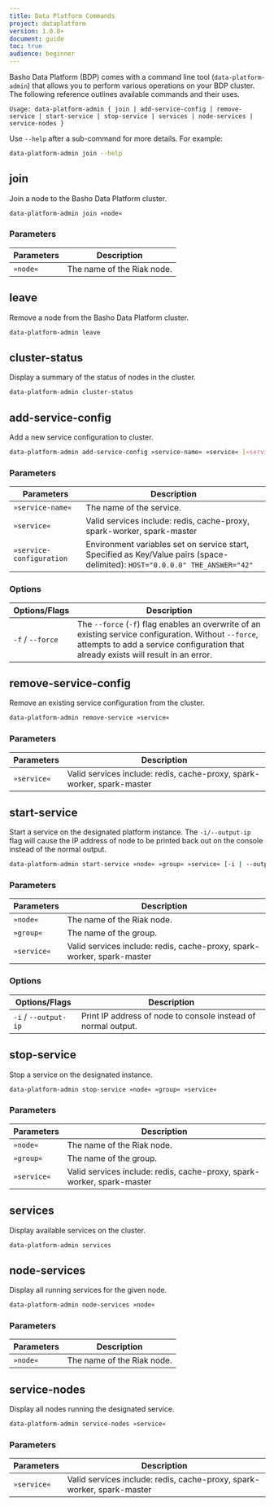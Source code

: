 ```yaml
---
title: Data Platform Commands
project: dataplatform
version: 1.0.0+
document: guide
toc: true
audience: beginner
---
```



[bdp configure]: http://docs.basho.com/dataplatform/1.0.0/using-dataplatform/configuration/setup-a-cluster/
[bdp configure add services]: http://docs.basho.com/dataplatform/1.0.0/using-dataplatform/configuration/setup-a-cluster/#add-services
[bdp install]: http://docs.basho.com/dataplatform/1.0.0/installing/
[bdp reference]: http://docs.basho.com/dataplatform/1.0.0/learn-about-dataplatform/service-manager-features/


Basho Data Platform (BDP) comes with a command line tool (`data-platform-admin`) that allows you to perform various operations on your BDP cluster. The following reference outlines available commands and their uses.

```
Usage: data-platform-admin { join | add-service-config | remove-service | start-service | stop-service | services | node-services | service-nodes }
```

Use `--help` after a sub-command for more details. For example:

```bash
data-platform-admin join --help
```


## join

Join a node to the Basho Data Platform cluster.

```bash
data-platform-admin join »node«
```

### Parameters

| Parameters | Description |
| ---------- | ----------- |
| `»node«`   | The name of the Riak node. |


## leave

Remove a node from the Basho Data Platform cluster.

```bash
data-platform-admin leave
```


## cluster-status

Display a summary of the status of nodes in the cluster.

```bash
data-platform-admin cluster-status
```


## add-service-config

Add a new service configuration to cluster.

```bash
data-platform-admin add-service-config »service-name« »service« [»service-configuration«]
```

### Parameters

| Parameters       | Description |
| -----------------| ----------- |
| `»service-name«` | The name of the service. |
| `»service«`      | Valid services include: redis, cache-proxy, spark-worker, spark-master |
| `»service-configuration` | Environment variables set on service start, Specified as Key/Value pairs (space-delimited): `HOST="0.0.0.0" THE_ANSWER="42"` |

### Options

| Options/Flags | Description |
| ------------- | ----------- |
| `-f` / `--force`   | The `--force` (`-f`) flag enables an overwrite of an existing service configuration. Without `--force`, attempts to add a service configuration that already exists will result in an error. |


## remove-service-config

Remove an existing service configuration from the cluster.

```bash
data-platform-admin remove-service »service«
```

### Parameters

| Parameters  | Description |
| ----------- | ----------- |
| `»service«` | Valid services include: redis, cache-proxy, spark-worker, spark-master |


## start-service

Start a service on the designated platform instance. The `-i/--output-ip` flag will cause the IP address of node to be printed back out on the console instead of the normal output.

```bash
data-platform-admin start-service »node« »group« »service« [-i | --output-ip]
```

### Parameters

| Parameters       | Description |
| -----------------| ----------- |
| `»node«`   | The name of the Riak node. |
| `»group«`        | The name of the group. |
| `»service«`      | Valid services include: redis, cache-proxy, spark-worker, spark-master |

### Options

| Options/Flags | Description |
| ------------- | ----------- |
| `-i` / ` --output-ip ` | Print IP address of node to console instead of normal output. |


## stop-service

Stop a service on the designated instance.

```bash
data-platform-admin stop-service »node« »group« »service«
```

### Parameters

| Parameters       | Description |
| -----------------| ----------- |
| `»node«`   | The name of the Riak node. |
| `»group«` | The name of the group. |
| `»service«` | Valid services include: redis, cache-proxy, spark-worker, spark-master |


## services

Display available services on the cluster.

```bash
data-platform-admin services
```


## node-services

Display all running services for the given node.

```bash
data-platform-admin node-services »node«
```

### Parameters

| Parameters       | Description |
| -----------------| ----------- |
| `»node«`   | The name of the Riak node. |


## service-nodes

Display all nodes running the designated service.

```bash
data-platform-admin service-nodes »service«
```

### Parameters

| Parameters       | Description |
| -----------------| ----------- |
| `»service«`      | Valid services include: redis, cache-proxy, spark-worker, spark-master |




